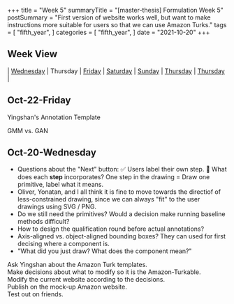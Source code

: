 +++
title = "Week 5"
summaryTitle = "[master-thesis] Formulation Week 5"
postSummary = "First version of website works well, but want to make instructions more suitable for users so that we can use Amazon Turks."
tags = [
    "fifth_year",
]
categories = [
    "fifth_year",
]
date = "2021-10-20"
+++

## Week View
| [Wednesday](#oct-20-wednesday) | Thursday | [Friday](#oct-22-friday) | [Saturday](#oct-23-saturday) | [Sunday](#oct-24-sunday) | [Thursday](#oct-25-thursday) | [Thursday](#oct-26-thursday) |


## Oct-22-Friday
Yingshan's Annotation Template 

GMM vs. GAN

## Oct-20-Wednesday

- Questions about the "Next" button: ✅ Users label their own step. 🤔 What does each **step** incorporates? One step in the drawing = Draw one primitive, label what it means.
- Oliver, Yonatan, and I all think it is fine to move towards the directiof of less-constrained drawing, since we can always "fit" to the user drawings using SVG / PNG.  
- Do we still need the primitives? Would a decision make running baseline methods difficult? 
- How to design the qualification round before actual annotations?
- Axis-aligned vs. object-aligned bounding boxes? They can used for first decising where a component is.
- "What did you just draw? What does the component mean?"

Ask Yingshan about the Amazon Turk templates. \
Make decisions about what to modify so it is the Amazon-Turkable. \
Modify the current website according to the decisions. \
Publish on the mock-up Amazon website. \
Test out on friends. 